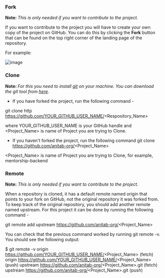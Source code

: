 ### Fork

<b> Note: </b> <i>This is only needed if you want to contribute to the project.</i>

If you want to contribute to the project you will have to create your own copy of the project on GitHub. You can do this by clicking the <b>Fork</b> button that can be found on the top right corner of the landing page of the repository. 

For example:

![image](https://user-images.githubusercontent.com/25927257/112403868-79d2b080-8ccc-11eb-9212-dbd70cf3326e.png)


### Clone

<b> Note: </b> <i>For this you need to install [git](https://git-scm.com/) on your machine. You can download the git tool from [here](https://git-scm.com/downloads).</i>

* If you have forked the project, run the following command -

git clone http https://github.com/YOUR_GITHUB_USER_NAME/<Respository_Name> 

where YOUR_GITHUB_USER_NAME is your GitHub handle and <Project_Name> is name of Project you are trying to Clone.

* If you haven't forked the project, run the following command 
git clone https://github.com/anitab-org/<Project_Name>

<Project_Name> is name of Project you are trying to Clone, for example, mentorship-backend

### Remote

<b> Note:</b> <i>This is only needed if you want to contribute to the project.</i>

When a repository is cloned, it has a default remote named origin that points to your fork on GitHub, not the original repository it was forked from. To keep track of the original repository, you should add another remote named upstream. For this project it can be done by running the following command -

git remote add upstream https://github.com/anitab-org/<Project_Name>

You can check that the previous command worked by running git remote -v. You should see the following output:

$ git remote -v
origin  https://github.com/YOUR_GITHUB_USER_NAME/<Project_Name> (fetch)
origin  https://github.com/YOUR_GITHUB_USER_NAME/<Project_Name> (push)
upstream        https://github.com/anitab-org/<Project_Name>.git (fetch)
upstream        https://github.com/anitab-org/<Project_Name>.git (push)
